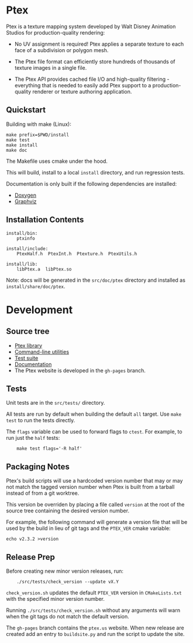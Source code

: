# Ptex

Ptex is a texture mapping system developed by Walt Disney Animation Studios
for production-quality rendering:

* No UV assignment is required! Ptex applies a separate texture to each face
  of a subdivision or polygon mesh.

* The Ptex file format can efficiently store hundreds of thousands of texture
  images in a single file.

* The Ptex API provides cached file I/O and high-quality filtering -
  everything that is needed to easily add Ptex support to a production-quality
  renderer or texture authoring application.


## Quickstart

Building with make (Linux):

    make prefix=$PWD/install
    make test
    make install
    make doc

The Makefile uses cmake under the hood.

This will build, install to a local `install` directory, and
run regression tests.

Documentation is only built if the following dependencies are installed:

- [Doxygen](http://www.doxygen.nl/)
- [Graphviz](https://graphviz.org/)


## Installation Contents

    install/bin:
        ptxinfo

    install/include:
        PtexHalf.h  PtexInt.h  Ptexture.h  PtexUtils.h

    install/lib:
        libPtex.a  libPtex.so

Note: docs will be generated in the `src/doc/ptex` directory
and installed as `install/share/doc/ptex`.


# Development

## Source tree

* [Ptex library](src/ptex)
* [Command-line utilities](src/utils)
* [Test suite](src/tests)
* [Documentation](src/doc)
* The Ptex website is developed in the `gh-pages` branch.


## Tests

Unit tests are in the `src/tests/` directory.

All tests are run by default when building the default `all` target.
Use `make test` to run the tests directly.

The `flags` variable can be used to forward flags to `ctest`.
For example, to run just the `half` tests:

        make test flags='-R half'


## Packaging Notes

Ptex's build scripts will use a hardcoded version number that may or may not
match the tagged version number when Ptex is built from a tarball instead of
from a git worktree.

This version be overriden by placing a file called `version` at the root of
the source tree containing the desired version number.

For example, the following command will generate a version file that will be
used by the build in lieu of git tags and the `PTEX_VER` cmake variable:

    echo v2.3.2 >version


## Release Prep

Before creating new minor version releases, run:

        ./src/tests/check_version --update vX.Y

`check_version.sh` updates the default `PTEX_VER` version in `CMakeLists.txt`
with the specified minor version number.

Running `./src/tests/check_version.sh` without any arguments will warn when
the git tags do not match the default version.

The `gh-pages` branch contains the `ptex.us` website.  When new release are
created add an entry to `buildsite.py` and run the script to update the site.
